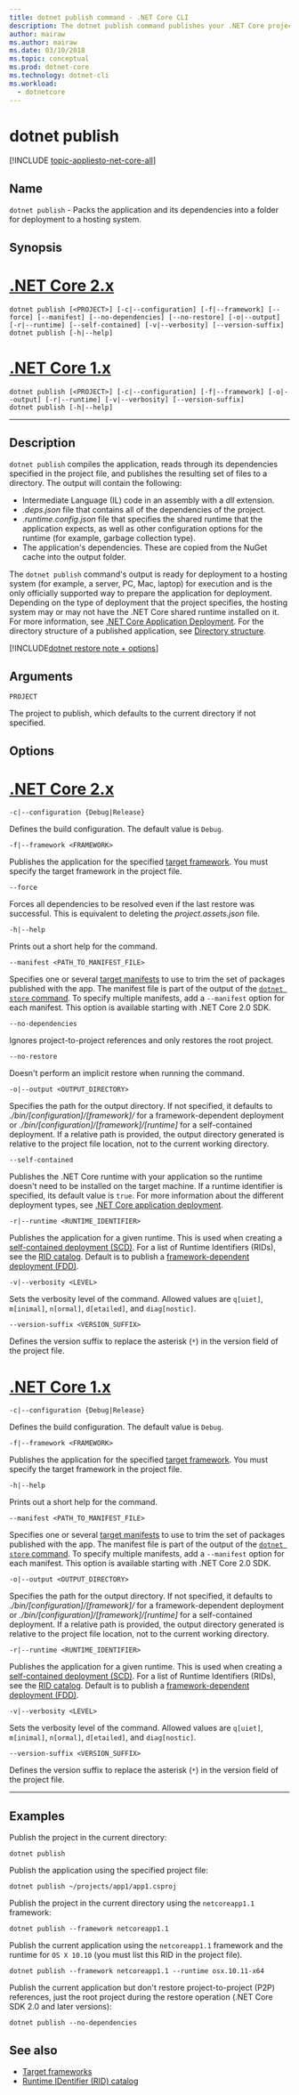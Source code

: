 ```yaml
---
title: dotnet publish command - .NET Core CLI
description: The dotnet publish command publishes your .NET Core project into a directory.
author: mairaw
ms.author: mairaw
ms.date: 03/10/2018
ms.topic: conceptual
ms.prod: dotnet-core
ms.technology: dotnet-cli
ms.workload: 
  - dotnetcore
---
```

# dotnet publish

[!INCLUDE [topic-appliesto-net-core-all](../../../includes/topic-appliesto-net-core-all.md)]

## Name

`dotnet publish` - Packs the application and its dependencies into a folder for deployment to a hosting system.

## Synopsis

# [.NET Core 2.x](#tab/netcore2x)

```
dotnet publish [<PROJECT>] [-c|--configuration] [-f|--framework] [--force] [--manifest] [--no-dependencies] [--no-restore] [-o|--output] [-r|--runtime] [--self-contained] [-v|--verbosity] [--version-suffix]
dotnet publish [-h|--help]
```

# [.NET Core 1.x](#tab/netcore1x)

```
dotnet publish [<PROJECT>] [-c|--configuration] [-f|--framework] [-o|--output] [-r|--runtime] [-v|--verbosity] [--version-suffix]
dotnet publish [-h|--help]
```

---

## Description

`dotnet publish` compiles the application, reads through its dependencies specified in the project file, and publishes the resulting set of files to a directory. The output will contain the following:

* Intermediate Language (IL) code in an assembly with a *dll* extension.
* *.deps.json* file that contains all of the dependencies of the project.
* *.runtime.config.json* file that specifies the shared runtime that the application expects, as well as other configuration options for the runtime (for example, garbage collection type).
* The application's dependencies. These are copied from the NuGet cache into the output folder.

The `dotnet publish` command's output is ready for deployment to a hosting system (for example, a server, PC, Mac, laptop) for execution and is the only officially supported way to prepare the application for deployment. Depending on the type of deployment that the project specifies, the hosting system may or may not have the .NET Core shared runtime installed on it. For more information, see [.NET Core Application Deployment](../deploying/index.md). For the directory structure of a published application, see [Directory structure](/aspnet/core/hosting/directory-structure).

[!INCLUDE[dotnet restore note + options](~/includes/dotnet-restore-note-options.md)]

## Arguments

`PROJECT`

The project to publish, which defaults to the current directory if not specified.

## Options

# [.NET Core 2.x](#tab/netcore2x)

`-c|--configuration {Debug|Release}`

Defines the build configuration. The default value is `Debug`.

`-f|--framework <FRAMEWORK>`

Publishes the application for the specified [target framework](../../standard/frameworks.md). You must specify the target framework in the project file.

`--force`

Forces all dependencies to be resolved even if the last restore was successful. This is equivalent to deleting the *project.assets.json* file.

`-h|--help`

Prints out a short help for the command.

`--manifest <PATH_TO_MANIFEST_FILE>`

Specifies one or several [target manifests](../deploying/runtime-store.md) to use to trim the set of packages published with the app. The manifest file is part of the output of the [`dotnet store` command](dotnet-store.md). To specify multiple manifests, add a `--manifest` option for each manifest. This option is available starting with .NET Core 2.0 SDK.

`--no-dependencies`

Ignores project-to-project references and only restores the root project.

`--no-restore`

Doesn't perform an implicit restore when running the command.

`-o|--output <OUTPUT_DIRECTORY>`

Specifies the path for the output directory. If not specified, it defaults to *./bin/[configuration]/[framework]/* for a framework-dependent deployment or *./bin/[configuration]/[framework]/[runtime]* for a self-contained deployment.
If a relative path is provided, the output directory generated is relative to the project file location, not to the current working directory.

`--self-contained`

Publishes the .NET Core runtime with your application so the runtime doesn't need to be installed on the target machine. If a runtime identifier is specified, its default value is `true`. For more information about the different deployment types, see [.NET Core application deployment](../deploying/index.md).

`-r|--runtime <RUNTIME_IDENTIFIER>`

Publishes the application for a given runtime. This is used when creating a [self-contained deployment (SCD)](../deploying/index.md#self-contained-deployments-scd). For a list of Runtime Identifiers (RIDs), see the [RID catalog](../rid-catalog.md). Default is to publish a [framework-dependent deployment (FDD)](../deploying/index.md#framework-dependent-deployments-fdd).

`-v|--verbosity <LEVEL>`

Sets the verbosity level of the command. Allowed values are `q[uiet]`, `m[inimal]`, `n[ormal]`, `d[etailed]`, and `diag[nostic]`.

`--version-suffix <VERSION_SUFFIX>`

Defines the version suffix to replace the asterisk (`*`) in the version field of the project file.

# [.NET Core 1.x](#tab/netcore1x)

`-c|--configuration {Debug|Release}`

Defines the build configuration. The default value is `Debug`.

`-f|--framework <FRAMEWORK>`

Publishes the application for the specified [target framework](../../standard/frameworks.md). You must specify the target framework in the project file.

`-h|--help`

Prints out a short help for the command.

`--manifest <PATH_TO_MANIFEST_FILE>`

Specifies one or several [target manifests](../deploying/runtime-store.md) to use to trim the set of packages published with the app. The manifest file is part of the output of the [`dotnet store` command](dotnet-store.md). To specify multiple manifests, add a `--manifest` option for each manifest. This option is available starting with .NET Core 2.0 SDK.

`-o|--output <OUTPUT_DIRECTORY>`

Specifies the path for the output directory. If not specified, it defaults to *./bin/[configuration]/[framework]/* for a framework-dependent deployment or *./bin/[configuration]/[framework]/[runtime]* for a self-contained deployment.
If a relative path is provided, the output directory generated is relative to the project file location, not to the current working directory.

`-r|--runtime <RUNTIME_IDENTIFIER>`

Publishes the application for a given runtime. This is used when creating a [self-contained deployment (SCD)](../deploying/index.md#self-contained-deployments-scd). For a list of Runtime Identifiers (RIDs), see the [RID catalog](../rid-catalog.md). Default is to publish a [framework-dependent deployment (FDD)](../deploying/index.md#framework-dependent-deployments-fdd).

`-v|--verbosity <LEVEL>`

Sets the verbosity level of the command. Allowed values are `q[uiet]`, `m[inimal]`, `n[ormal]`, `d[etailed]`, and `diag[nostic]`.

`--version-suffix <VERSION_SUFFIX>`

Defines the version suffix to replace the asterisk (`*`) in the version field of the project file.

---

## Examples

Publish the project in the current directory:

`dotnet publish`

Publish the application using the specified project file:

`dotnet publish ~/projects/app1/app1.csproj`

Publish the project in the current directory using the `netcoreapp1.1` framework:

`dotnet publish --framework netcoreapp1.1`

Publish the current application using the `netcoreapp1.1` framework and the runtime for `OS X 10.10` (you must list this RID in the project file).

`dotnet publish --framework netcoreapp1.1 --runtime osx.10.11-x64`

Publish the current application but don't restore project-to-project (P2P) references, just the root project during the restore operation (.NET Core SDK 2.0 and later versions):

`dotnet publish --no-dependencies`

## See also

* [Target frameworks](../../standard/frameworks.md)
* [Runtime IDentifier (RID) catalog](../rid-catalog.md)